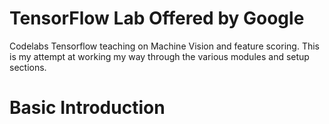# TensorFlow Lab Offered by Google
Codelabs Tensorflow teaching on Machine Vision and feature scoring.
This is my attempt at working my way through the various modules and setup sections.

# Basic Introduction

